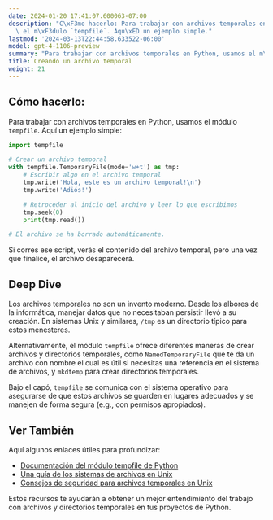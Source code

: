 ```yaml
---
date: 2024-01-20 17:41:07.600063-07:00
description: "C\xF3mo hacerlo: Para trabajar con archivos temporales en Python, usamos\
  \ el m\xF3dulo `tempfile`. Aqu\xED un ejemplo simple."
lastmod: '2024-03-13T22:44:58.633522-06:00'
model: gpt-4-1106-preview
summary: "Para trabajar con archivos temporales en Python, usamos el m\xF3dulo `tempfile`."
title: Creando un archivo temporal
weight: 21
---
```


## Cómo hacerlo:
Para trabajar con archivos temporales en Python, usamos el módulo `tempfile`. Aquí un ejemplo simple:

```Python
import tempfile

# Crear un archivo temporal
with tempfile.TemporaryFile(mode='w+t') as tmp:
    # Escribir algo en el archivo temporal
    tmp.write('Hola, este es un archivo temporal!\n')
    tmp.write('Adiós!')

    # Retroceder al inicio del archivo y leer lo que escribimos
    tmp.seek(0)
    print(tmp.read())

# El archivo se ha borrado automáticamente.
```

Si corres ese script, verás el contenido del archivo temporal, pero una vez que finalice, el archivo desaparecerá.

## Deep Dive
Los archivos temporales no son un invento moderno. Desde los albores de la informática, manejar datos que no necesitaban persistir llevó a su creación. En sistemas Unix y similares, `/tmp` es un directorio típico para estos menesteres.

Alternativamente, el módulo `tempfile` ofrece diferentes maneras de crear archivos y directorios temporales, como `NamedTemporaryFile` que te da un archivo con nombre el cual es útil si necesitas una referencia en el sistema de archivos, y `mkdtemp` para crear directorios temporales.

Bajo el capó, `tempfile` se comunica con el sistema operativo para asegurarse de que estos archivos se guarden en lugares adecuados y se manejen de forma segura (e.g., con permisos apropiados).

## Ver También
Aquí algunos enlaces útiles para profundizar:

- [Documentación del módulo tempfile de Python](https://docs.python.org/3/library/tempfile.html)
- [Una guía de los sistemas de archivos en Unix](https://tldp.org/LDP/intro-linux/html/sect_03_01.html)
- [Consejos de seguridad para archivos temporales en Unix](https://www.netmeister.org/blog/mktemp.html)

Estos recursos te ayudarán a obtener un mejor entendimiento del trabajo con archivos y directorios temporales en tus proyectos de Python.
